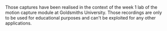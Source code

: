 Those captures have been realised in the context of the week 1 lab of the motion capture module at Goldsmiths University. Those recordings are only to be used for educational purposes and can't be exploited for any other applications.
